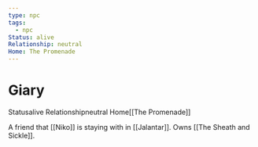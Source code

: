 ```yaml
---
type: npc
tags:
  - npc
Status: alive
Relationship: neutral
Home: The Promenade
---
```


# Giary
<span class="dataview inline-field"><span class="inline-field-key">Status</span><span class="inline-field-value">alive</span></span>
<span class="dataview inline-field"><span class="inline-field-key">Relationship</span><span class="inline-field-value">neutral</span></span>
<span class="dataview inline-field"><span class="inline-field-key">Home</span><span class="inline-field-value">[[The Promenade]]</span></span>

A friend that [[Niko]] is staying with in [[Jalantar]]. Owns [[The Sheath and Sickle]]. 
